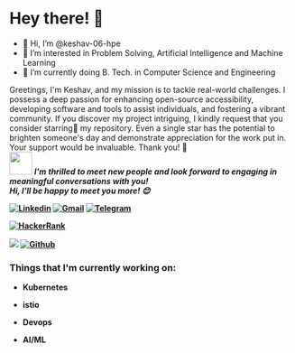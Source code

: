 
<!-- Greeting -->
# Hey there! :wave:
- 👋 Hi, I’m @keshav-06-hpe
- 👀 I’m interested in Problem Solving, Artificial Intelligence and Machine Learning
- 🌱 I’m currently doing B. Tech. in Computer Science and Engineering
<!--Introduction -->
Greetings, I'm Keshav, and my mission is to tackle real-world challenges. I possess a deep passion for enhancing open-source accessibility, developing software and tools to assist individuals, and fostering a vibrant community. If you discover my project intriguing, I kindly request that you consider starring:star2: my repository. Even a single star has the potential to brighten someone's day and demonstrate appreciation for the work put in. Your support would be invaluable. Thank you! :pray:
<br>
<img src="https://media.giphy.com/media/LnQjpWaON8nhr21vNW/giphy.gif" width="40"> <em><b>I'm thrilled to meet new people and look forward to engaging in meaningful conversations with you!<br><b>Hi, I'll be happy to meet you more!</b> :blush:</em>

<!-- Your badges -->

[![Linkedin](https://img.shields.io/badge/-Keshav062-blue?style=flat&logo=Linkedin&logoColor=white)](https://www.linkedin.com/in/keshav062)
[![Gmail](https://img.shields.io/badge/-keshav062-c14438?style=flat&logo=Gmail&logoColor=white)](mailto:keshav.varshney@hpe.com)
[![Telegram](https://img.shields.io/badge/-@keshav062-blue?style=flat&logo=Telegram&logoColor=white)](https://t.me/keshav062)

[![HackerRank](https://img.shields.io/badge/-Keshav-islamicgreen?style=flat&logo=HackerRank&logoColor=black)](https://www.hackerrank.com/k_varshney062)


<!-- Profile View Count and GitStats -->
![](https://komarev.com/ghpvc/?username=keshav-06-hpe&style=flat)
[![Github](https://img.shields.io/badge/-Keshav-black?style=flat&labelColor=black&logo=github&logoColor=white)](https://gitstats.me/keshav-06-hpe)


<!-- current status -->
### Things that I'm currently working on: 
* Kubernetes
* istio
* Devops
* AI/ML

   <!-- gif Image -->
<!---
keshav-06/keshav-06 is a ✨ special ✨ repository because its `README.md` (this file) appears on your GitHub profile.
You can click the Preview link to take a look at your changes.
--->
